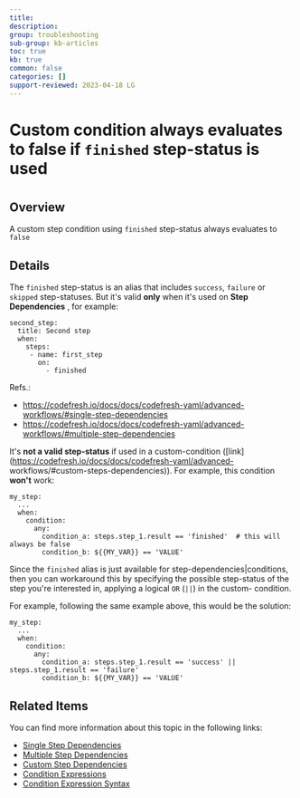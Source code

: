 ```yaml
---
title: 
description: 
group: troubleshooting
sub-group: kb-articles
toc: true
kb: true
common: false
categories: []
support-reviewed: 2023-04-18 LG
---
```


# Custom condition always evaluates to false if `finished` step-status is used

#

## Overview

A custom step condition using `finished` step-status always evaluates to
`false`

## Details

The `finished` step-status is an alias that includes `success`, `failure` or
`skipped` step-statuses. But it's valid **only** when it's used on **Step
Dependencies** , for example:

    
    
    second_step:
      title: Second step
      when:
        steps:
         - name: first_step
           on:
             - finished
    

Refs.:

  * https://codefresh.io/docs/docs/codefresh-yaml/advanced-workflows/#single-step-dependencies
  * https://codefresh.io/docs/docs/codefresh-yaml/advanced-workflows/#multiple-step-dependencies

It's **not a valid step-status** if used in a custom-condition
([link](https://codefresh.io/docs/docs/codefresh-yaml/advanced-
workflows/#custom-steps-dependencies)). For example, this condition **won't**
work:

    
    
    my_step:
      ...
      when:
        condition:
          any:
            condition_a: steps.step_1.result == 'finished'  # this will always be false
            condition_b: ${{MY_VAR}} == 'VALUE'
    

Since the `finished` alias is just available for step-dependencies|conditions,
then you can workaround this by specifying the possible step-status of the
step you're interested in, applying a logical `OR` (`||`) in the custom-
condition.

For example, following the same example above, this would be the solution:

    
    
    my_step:
      ...
      when:
        condition:
          any:
            condition_a: steps.step_1.result == 'success' || steps.step_1.result == 'failure'
            condition_b: ${{MY_VAR}} == 'VALUE'
    

## Related Items

You can find more information about this topic in the following links:

  * [Single Step Dependencies](https://codefresh.io/docs/docs/codefresh-yaml/advanced-workflows/#single-step-dependencies)
  * [Multiple Step Dependencies](https://codefresh.io/docs/docs/codefresh-yaml/advanced-workflows/#multiple-step-dependencies)
  * [Custom Step Dependencies](https://codefresh.io/docs/docs/codefresh-yaml/advanced-workflows/#custom-steps-dependencies)
  * [Condition Expressions](https://codefresh.io/docs/docs/codefresh-yaml/conditional-execution-of-steps/#condition-expressions)
  * [Condition Expression Syntax](https://codefresh.io/docs/docs/codefresh-yaml/condition-expression-syntax/)

